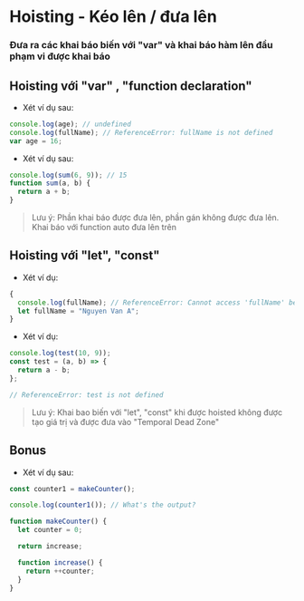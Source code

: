 # Hoisting - Kéo lên / đưa lên

### Đưa ra các khai báo biến với "var" và khai báo hàm lên đầu phạm vi được khai báo

## Hoisting với "var" , "function declaration"

- Xét ví dụ sau:

```js
console.log(age); // undefined
console.log(fullName); // ReferenceError: fullName is not defined
var age = 16;
```

- Xét ví dụ sau:

```js
console.log(sum(6, 9)); // 15
function sum(a, b) {
  return a + b;
}
```

> Lưu ý: Phần khai báo được đưa lên, phần gán không được đưa lên. Khai báo với function auto đưa lên trên

## Hoisting với "let", "const"

- Xét ví dụ:

```js
{
  console.log(fullName); // ReferenceError: Cannot access 'fullName' before initialization
  let fullName = "Nguyen Van A";
}
```

- Xét ví dụ:

```js
console.log(test(10, 9));
const test = (a, b) => {
  return a - b;
};

// ReferenceError: test is not defined
```

> Lưu ý: Khai bao biến với "let", "const" khi được hoisted không được tạo giá trị và được đưa vào "Temporal Dead Zone"

## Bonus

- Xét ví dụ sau:

```js
const counter1 = makeCounter();

console.log(counter1()); // What's the output?

function makeCounter() {
  let counter = 0;

  return increase;

  function increase() {
    return ++counter;
  }
}
```
